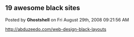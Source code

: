 ## 19 awesome black sites
Posted by **Ghostshell** on Fri August 29th, 2008 09:21:56 AM

<!-- m --><a class="postlink" href="http://abduzeedo.com/web-design-black-layouts">http://abduzeedo.com/web-design-black-layouts</a><!-- m -->
